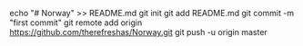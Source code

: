 echo "# Norway" >> README.md
git init
git add README.md
git commit -m "first commit"
git remote add origin https://github.com/therefreshas/Norway.git
git push -u origin master

